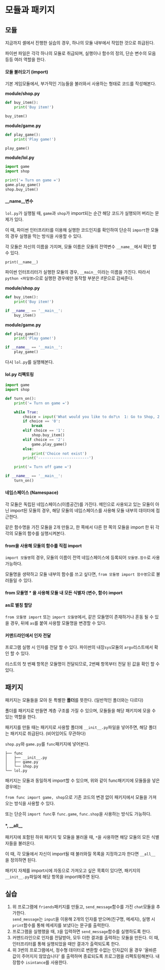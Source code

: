 # 모듈과 패키지

## 모듈

지금까지 셸에서 진행한 실습의 경우, 하나의 모듈 내부에서 작업한 것으로 취급된다.

파이썬 파일은 각각 하나의 모듈로 취급되며, 실행이나 함수의 정의, 단순 변수의 모음 등등 여러 역할을 한다.

#### 모듈 불러오기 (import)

기본 게임모듈에서, 부가적인 기능들을 불러와서 사용하는 형태로 코드를 작성해본다.

**module/shop.py**

```python
def buy_item():
    print('Buy item!')

buy_item()
```

**module/game.py**

```python
def play_game():
    print('Play game!')

play_game()
```

**module/lol.py**

```python
import game
import shop

print('= Turn on game =')
game.play_game()
shop.buy_item()
```

#### \_\_name\_\_변수 

`lol.py`가 실행될 때, `game`과 `shop`가 import되는 순간 해당 코드가 실행되어 버리는 문제가 있다.

이 때, 파이썬 인터프리터를 이용해 실행한 코드인지를 확인하여 단순히 `import`한 모듈의 경우 실행을 막는 방식을 사용할 수 있다.

각 모듈은 자신의 이름을 가지며, 모듈 이름은 모듈의 전역변수 `__name__`에서 확인 할 수 있다.

```
print(__name__)
```

파이썬 인터프리터가 실행한 모듈의 경우, `__main__`이라는 이름을 가진다. 따라서 `python <파일명>`으로 실행한 경우에만 동작할 부분은 if문으로 감싸준다.

**module/shop.py**

```python
def buy_item():
    print('Buy item!')

if __name__ == '__main__':
    buy_item()
```

**module/game.py**

```python
def play_game():
    print('Play game!')

if __name__ == '__main__':
    play_game()
```

다시 `lol.py`를 실행해본다.


#### lol.py 리펙토링

```python
import game
import shop

def turn_on():
    print('= Turn on game =')

    while True:
        choice = input('What would you like to do?\n  1: Go to Shop, 2: Play Game, 0: Exit\n    Input : ')
        if choice == '0':
            break
        elif choice == '1':
            shop.buy_item()
        elif choice == '2':
            game.play_game()
        else:
            print('Choice not exist')
        print('-----------------------')

    print('= Turn off game =')

if __name__ == '__main__':
    turn_on()
```

#### 네임스페이스 (Namespace)

각 모듈은 독립된 네임스페이스(이름공간)를 가진다. 메인으로 사용되고 있는 모듈이 아닌 import된 모듈의 경우, 해당 모듈의 네임스페이스를 사용해 모듈 내부의 데이터에 접근한다.

같은 함수명을 가진 모듈을 2개 만들고, 한 쪽에서 다른 한 쪽의 모듈을 import 한 뒤 각각의 모듈의 함수를 실행시켜본다.

#### from을 사용해 모듈의 함수를 직접 import

`import 모듈명`의 경우, 모듈의 이름이 전역 네임스페이스에 등록되어 `모듈명.함수`로 사용가능하다.

모듈명을 생략하고 모듈 내부의 함수를 쓰고 싶다면, `from 모듈명 import 함수명`으로 불러들일 수 있다.

#### from 모듈명 * 을 사용해 모듈 내 모든 식별자 (변수, 함수) import

#### as로 별칭 할당

`from 모듈명 import` 또는 `import 모듈명`에서, 같은 모듈명이 존재하거나 혼동 될 수 있을 경우, 뒤에 `as`를 붙여 사용할 모듈명을 변경할 수 있다.

#### 커맨드라인에서 인자 전달

프로그램 실행 시 인자를 전달 할 수 있다. 파이썬의 내장`sys`모듈의 `argv`리스트에서 확인 할 수 있다.

리스트의 첫 번째 항목은 모듈명이 전달되므로, 2번째 항목부터 전달 된 값을 확인 할 수 있다.

## 패키지

패키지는 모듈들을 모아 둔 특별한 **폴더**를 뜻한다. (일반적인 폴더와는 다르다)

폴더를 패키지로 만들면 계층 구조를 가질 수 있으며, 모듈들을 해당 패키지에 모을 수 있는 역할을 한다.

패키지를 만들 때는 패키지로 사용할 폴더에 `__init__.py`파일을 넣어주면, 해당 폴더는 패키지로 취급된다. (비어있어도 무관하다)

`shop.py`와 `game.py`를 `func`패키지에 넣어본다.

```
├── func
│   ├── __init__.py
│   ├── game.py
│   └── shop.py
└── lol.py
```

패키지는 모듈과 동일하게 import할 수 있으며, 위와 같이 func패키지에 모듈들을 넣은 경우에는

`from func import game, shop`으로 기존 코드의 변경 없이 패키지에서 모듈을 가져오는 방식을 사용할 수 있다.

또는 단순히 `import func`후 `func.game`, `func.shop`을 사용하는 방식도 가능하다.

#### *, \_\_all\_\_

패키지에 포함된 하위 패키지 및 모듈을 불러올 때, `*`을 사용하면 해당 모듈의 모든 식별자들을 불러온다.

이 때, 각 모듈에서 자신이 import될 때 불러와질 목록을 지정하고자 한다면 `__all__` 을 정의하면 된다.

패키지 자체를 import시에 자동으로 가져오고 싶은 목록이 있다면, 패키지의 `__init__.py`파일에 해당 항목을 import해주면 된다.


## 실습

1. 위 프로그램에 `friends`패키지를 만들고, `send_message`함수를 가진 `chat`모듈을 추가한다.  
`send_message`는 `input`을 이용해 2개의 인자를 받으며(친구명, 메세지), 실행 시 `print`함수를 통해 메세지를 보냈다는 문구를 출력한다.
2. 프로그램을 실행했을 때, `3`을 입력하면 `send_message`함수를 실행하도록 한다.
3. 커맨드라인으로 인자를 전달받아, 모두 더한 결과를 출력하는 모듈을 만든다. 이 때, 인터프리터를 통해 실행되었을 때만 결과가 출력되도록 한다.
4. 위 3번의 프로그램에서, 정수형 데이터로 변환할 수없는 인자값이 올 경우 '올바른 값이 주어지지 않았습니다' 를 출력하며 종료되도록 프로그램을 리펙토링해본다. 내장함수 `isintance`를 사용한다.